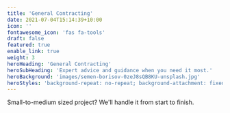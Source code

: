 ```yaml
---
title: 'General Contracting'
date: 2021-07-04T15:14:39+10:00
icon: ''
fontawesome_icon: 'fas fa-tools'
draft: false
featured: true
enable_link: true
weight: 3
heroHeading: 'General Contracting'
heroSubHeading: 'Expert advice and guidance when you need it most.'
heroBackground: 'images/semen-borisov-0zeJ8sQB8KU-unsplash.jpg'
heroStyles: 'background-repeat: no-repeat; background-attachment: fixed; background-position: 50% 50%;'
---
```


Small-to-medium sized project? We'll handle it from start to finish.